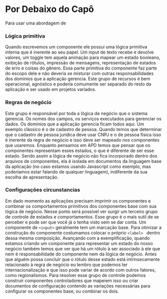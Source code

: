 # Por Debaixo do Capô

Para usar uma abordagem de 

### Lógica primitiva

Quando escrevemos um componente ele possui uma lógica primitiva interna que é inerente ao seu papel. Um input de texto 
recebe e devolve valores, um toggle tem aquela animação para mapear um estado booleano, exibição de rótulos, impressão 
de mensagens, representação de estados de erro e coisas do gênero.
Essa parte primitiva do componente faz parte do escopo dele e não deveria se misturar com outras responsabilidades dos 
domínios que a aplicação gerencia. Este grupo de recursos é bem operacional, agnóstico e poderia comumente ser separado 
do resto da aplicação e ser usado em projetos variados.

### Regras de negócio

Este grupo é responsável por toda a lógica de negócio que o sistema gerencia.  Os nomes dos campos, os serviços 
executados para gerenciar os dados. Os domínios que a aplicação gerencia ficam todos aqui. Um exemplo clássico é o de 
cadastro de pessoa. Quando temos que determinar que o cadastro de pessoa jurídica deve usar CNPJ e o de pessoa física 
isso é inerente da regra de negócio e isso deve ser mapeado nos componentes que usaremos.
Enquanto pensamos em APD temos que pensar que os componentes representam esses estados, o que é diferente de ser esse 
estado. Sendo assim a lógica de negócio não fica incorporado dentro dos arquivos de componentes, ela é isolada em 
documentos da linguagem base da aplicação (no caso estamos usando Javascript como exemplo, mas poderíamos estar falando 
de qualquer linguagem), indiferente da sua escolha de apresentação.

### Configurações circunstancias

Em dado momento as aplicações precisam imprimir os componentes e combinar os comportamentos primitivos dos componentes 
base com sua lógica de negócio. Nesse ponto será possível ver surgir um terceiro grupo de controle de estados e 
comportamentos. Esse grupo é o mais sutil de se perceber e pode ser que você já o tenha visto sem se dar conta.
Um componente de `<input>` geralmente tem um marcação base. Para otimizar a construção do componente costumamos colocar o 
próprio `<label> ` dentro dessa mesma composição. Avançando com a exemplificação, quando estamos criando um componente 
para representar um estado do nosso negócio também temos que ver que há um rótulo à ser associado à ele que nem é 
responsabilidade do componente nem da lógica de negócio. Antes que alguém possa concluir que o rótulo desse estado está 
intrinsecamente relacionado à regra de negócio eu lembro que podemos ter internacionalização e que isso pode variar de 
acordo com outros fatores, como regionalismos.
Para resolver esse grupo de controle podemos construir componentes controladores que mapeiem isso ou criar documentos 
de configuração contendo as variações necessárias para configurar os componentes base, ou combinar os dois.
